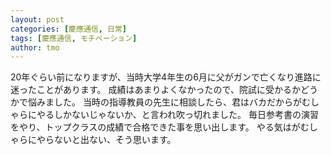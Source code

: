 ```yaml
---
layout: post
categories: [慶應通信, 日常]
tags: [慶應通信, モチベーション]
author: tmo
---
```

20年ぐらい前になりますが、当時大学4年生の6月に父がガンで亡くなり進路に迷ったことがあります。
成績はあまりよくなかったので、院試に受かるかどうかで悩みました。
当時の指導教員の先生に相談したら、君はバカだからがむしゃらにやるしかないじゃないか、と言われ吹っ切れました。
毎日参考書の演習をやり、トップクラスの成績で合格できた事を思い出します。
やる気はがむしゃらにやらないと出ない、そう思います。